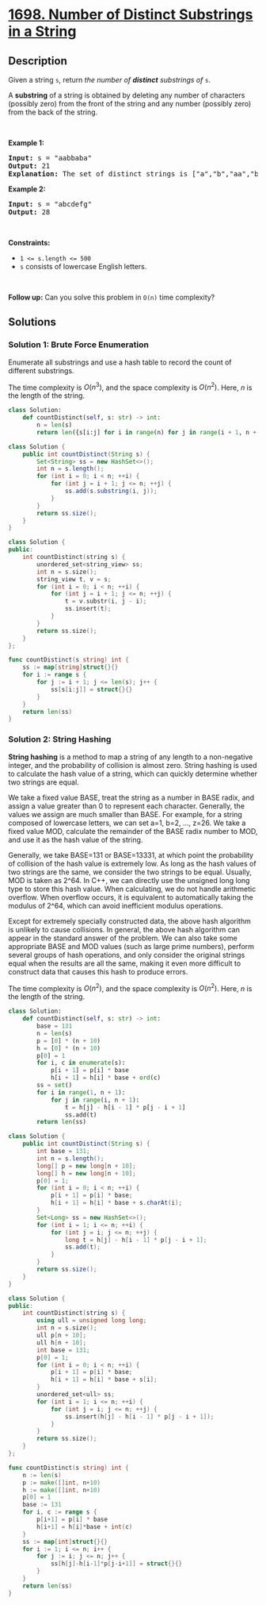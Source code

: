 # [1698. Number of Distinct Substrings in a String](https://leetcode.com/problems/number-of-distinct-substrings-in-a-string)


## Description

<p>Given a string <code>s</code>, return <em>the number of <strong>distinct</strong> substrings of</em>&nbsp;<code>s</code>.</p>

<p>A <strong>substring</strong> of a string is obtained by deleting any number of characters (possibly zero) from the front of the string and any number (possibly zero) from the back of the string.</p>

<p>&nbsp;</p>
<p><strong class="example">Example 1:</strong></p>

<pre>
<strong>Input:</strong> s = &quot;aabbaba&quot;
<strong>Output:</strong> 21
<strong>Explanation:</strong> The set of distinct strings is [&quot;a&quot;,&quot;b&quot;,&quot;aa&quot;,&quot;bb&quot;,&quot;ab&quot;,&quot;ba&quot;,&quot;aab&quot;,&quot;abb&quot;,&quot;bab&quot;,&quot;bba&quot;,&quot;aba&quot;,&quot;aabb&quot;,&quot;abba&quot;,&quot;bbab&quot;,&quot;baba&quot;,&quot;aabba&quot;,&quot;abbab&quot;,&quot;bbaba&quot;,&quot;aabbab&quot;,&quot;abbaba&quot;,&quot;aabbaba&quot;]
</pre>

<p><strong class="example">Example 2:</strong></p>

<pre>
<strong>Input:</strong> s = &quot;abcdefg&quot;
<strong>Output:</strong> 28
</pre>

<p>&nbsp;</p>
<p><strong>Constraints:</strong></p>

<ul>
	<li><code>1 &lt;= s.length &lt;= 500</code></li>
	<li><code>s</code> consists of lowercase English letters.</li>
</ul>

<p>&nbsp;</p>
<strong>Follow up:</strong> Can you solve this problem in <code>O(n)</code> time complexity?

## Solutions

### Solution 1: Brute Force Enumeration

Enumerate all substrings and use a hash table to record the count of different substrings.

The time complexity is $O(n^3)$, and the space complexity is $O(n^2)$. Here, $n$ is the length of the string.

<!-- tabs:start -->

```python
class Solution:
    def countDistinct(self, s: str) -> int:
        n = len(s)
        return len({s[i:j] for i in range(n) for j in range(i + 1, n + 1)})
```

```java
class Solution {
    public int countDistinct(String s) {
        Set<String> ss = new HashSet<>();
        int n = s.length();
        for (int i = 0; i < n; ++i) {
            for (int j = i + 1; j <= n; ++j) {
                ss.add(s.substring(i, j));
            }
        }
        return ss.size();
    }
}
```

```cpp
class Solution {
public:
    int countDistinct(string s) {
        unordered_set<string_view> ss;
        int n = s.size();
        string_view t, v = s;
        for (int i = 0; i < n; ++i) {
            for (int j = i + 1; j <= n; ++j) {
                t = v.substr(i, j - i);
                ss.insert(t);
            }
        }
        return ss.size();
    }
};
```

```go
func countDistinct(s string) int {
	ss := map[string]struct{}{}
	for i := range s {
		for j := i + 1; j <= len(s); j++ {
			ss[s[i:j]] = struct{}{}
		}
	}
	return len(ss)
}
```

<!-- tabs:end -->

### Solution 2: String Hashing

**String hashing** is a method to map a string of any length to a non-negative integer, and the probability of collision is almost zero. String hashing is used to calculate the hash value of a string, which can quickly determine whether two strings are equal.

We take a fixed value BASE, treat the string as a number in BASE radix, and assign a value greater than 0 to represent each character. Generally, the values we assign are much smaller than BASE. For example, for a string composed of lowercase letters, we can set a=1, b=2, ..., z=26. We take a fixed value MOD, calculate the remainder of the BASE radix number to MOD, and use it as the hash value of the string.

Generally, we take BASE=131 or BASE=13331, at which point the probability of collision of the hash value is extremely low. As long as the hash values of two strings are the same, we consider the two strings to be equal. Usually, MOD is taken as 2^64. In C++, we can directly use the unsigned long long type to store this hash value. When calculating, we do not handle arithmetic overflow. When overflow occurs, it is equivalent to automatically taking the modulus of 2^64, which can avoid inefficient modulus operations.

Except for extremely specially constructed data, the above hash algorithm is unlikely to cause collisions. In general, the above hash algorithm can appear in the standard answer of the problem. We can also take some appropriate BASE and MOD values (such as large prime numbers), perform several groups of hash operations, and only consider the original strings equal when the results are all the same, making it even more difficult to construct data that causes this hash to produce errors.

The time complexity is $O(n^2)$, and the space complexity is $O(n^2)$. Here, $n$ is the length of the string.

<!-- tabs:start -->

```python
class Solution:
    def countDistinct(self, s: str) -> int:
        base = 131
        n = len(s)
        p = [0] * (n + 10)
        h = [0] * (n + 10)
        p[0] = 1
        for i, c in enumerate(s):
            p[i + 1] = p[i] * base
            h[i + 1] = h[i] * base + ord(c)
        ss = set()
        for i in range(1, n + 1):
            for j in range(i, n + 1):
                t = h[j] - h[i - 1] * p[j - i + 1]
                ss.add(t)
        return len(ss)
```

```java
class Solution {
    public int countDistinct(String s) {
        int base = 131;
        int n = s.length();
        long[] p = new long[n + 10];
        long[] h = new long[n + 10];
        p[0] = 1;
        for (int i = 0; i < n; ++i) {
            p[i + 1] = p[i] * base;
            h[i + 1] = h[i] * base + s.charAt(i);
        }
        Set<Long> ss = new HashSet<>();
        for (int i = 1; i <= n; ++i) {
            for (int j = i; j <= n; ++j) {
                long t = h[j] - h[i - 1] * p[j - i + 1];
                ss.add(t);
            }
        }
        return ss.size();
    }
}
```

```cpp
class Solution {
public:
    int countDistinct(string s) {
        using ull = unsigned long long;
        int n = s.size();
        ull p[n + 10];
        ull h[n + 10];
        int base = 131;
        p[0] = 1;
        for (int i = 0; i < n; ++i) {
            p[i + 1] = p[i] * base;
            h[i + 1] = h[i] * base + s[i];
        }
        unordered_set<ull> ss;
        for (int i = 1; i <= n; ++i) {
            for (int j = i; j <= n; ++j) {
                ss.insert(h[j] - h[i - 1] * p[j - i + 1]);
            }
        }
        return ss.size();
    }
};
```

```go
func countDistinct(s string) int {
	n := len(s)
	p := make([]int, n+10)
	h := make([]int, n+10)
	p[0] = 1
	base := 131
	for i, c := range s {
		p[i+1] = p[i] * base
		h[i+1] = h[i]*base + int(c)
	}
	ss := map[int]struct{}{}
	for i := 1; i <= n; i++ {
		for j := i; j <= n; j++ {
			ss[h[j]-h[i-1]*p[j-i+1]] = struct{}{}
		}
	}
	return len(ss)
}
```

<!-- tabs:end -->

<!-- end -->
